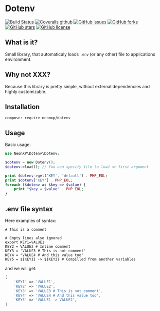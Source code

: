 # Dotenv

[![Build Status](https://travis-ci.org/NeonXP/Dotenv.svg?branch=master)](https://travis-ci.org/NeonXP/Dotenv)
[![Coveralls github](https://img.shields.io/coveralls/github/NeonXP/Dotenv.svg)]()
[![GitHub issues](https://img.shields.io/github/issues/neonxp/dotenv.svg)](https://github.com/neonxp/dotenv/issues)
[![GitHub forks](https://img.shields.io/github/forks/neonxp/dotenv.svg)](https://github.com/neonxp/dotenv/network)
[![GitHub stars](https://img.shields.io/github/stars/neonxp/dotenv.svg)](https://github.com/neonxp/dotenv/stargazers)
[![GitHub license](https://img.shields.io/github/license/neonxp/dotenv.svg)](https://github.com/neonxp/dotenv)

## What is it?

Small library, that automaticaly loads `.env` (or any other) file to applications environment.

## Why not XXX?

Because this library is pretty simple, without external dependencies and highly customizable.

## Installation

```
composer require neonxp/dotenv
``` 

## Usage

Basic usage:

```php
use NeonXP\Dotenv\Dotenv;

$dotenv = new Dotenv();
$dotenv->load(); // You can specify file to load at first argument

print $dotenv->get('KEY', 'default') . PHP_EOL;
print $dotenv['KEY'] . PHP_EOL;
foreach ($dotenv as $key => $value) {
    print "$key = $value" . PHP_EOL;
}
```

## .env file syntax

Here examples of syntax:

```
# This is a comment

# Empty lines also ignored
export KEY1=VALUE1
KEY2 = VALUE2 # Inline comment
KEY3 = 'VALUE3 # This is not comment'
KEY4 = "VALUE4 # And this value too"
KEY5 = ${KEY1} -> ${KEY2} # Compilled from another variables
```

and we will get:

```php
[
    'KEY1' => 'VALUE1',
    'KEY2' => 'VALUE2',
    'KEY3' => 'VALUE3 # This is not comment',
    'KEY4' => 'VALUE4 # And this value too',
    'KEY5' => 'VALUE1 -> VALUE2',
]
```